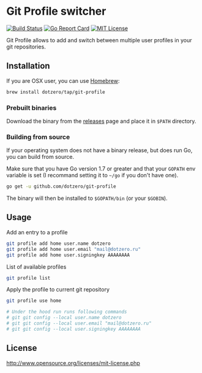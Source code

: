 # Git Profile switcher

[![Build Status](https://travis-ci.org/dotzero/git-profile.svg?branch=master)](https://travis-ci.org/dotzero/git-profile)
[![Go Report Card](https://goreportcard.com/badge/github.com/dotzero/git-profile)](https://goreportcard.com/report/github.com/dotzero/git-profile)
[![MIT License](https://img.shields.io/badge/license-MIT-blue.svg)](https://github.com/dotzero/git-profile/blob/master/LICENSE)

Git Profile allows to add and switch between multiple user profiles in your git repositories.

## Installation

If you are OSX user, you can use [Homebrew](http://brew.sh/):

```bash
brew install dotzero/tap/git-profile
```

### Prebuilt binaries

Download the binary from the [releases](https://github.com/dotzero/git-profile/releases) page and place it in `$PATH` directory.

### Building from source

If your operating system does not have a binary release, but does run Go, you can build from source.

Make sure that you have Go version 1.7 or greater and that your `GOPATH` env variable is set (I recommand setting it to `~/go` if you don't have one).

```bash
go get -u github.com/dotzero/git-profile
```

The binary will then be installed to `$GOPATH/bin` (or your `$GOBIN`).

## Usage

Add an entry to a profile

```bash
git profile add home user.name dotzero
git profile add home user.email "mail@dotzero.ru"
git profile add home user.signingkey AAAAAAAA
```

List of available profiles

```bash
git profile list
```

Apply the profile to current git repository

```bash
git profile use home

# Under the hood run runs following commands
# git git config --local user.name dotzero
# git git config --local user.email "mail@dotzero.ru"
# git git config --local user.signingkey AAAAAAAA
```

## License

http://www.opensource.org/licenses/mit-license.php
